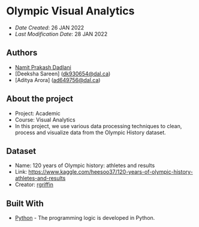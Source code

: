 # Olympic Visual Analytics

* *Date Created*: 26 JAN 2022
* *Last Modification Date*: 28 JAN 2022

## Authors

* [Namit Prakash Dadlani](namit@dal.ca)
* [Deeksha Sareen] (dk930654@dal.ca)
* [Aditya Arora] (ad649756@dal.ca)

## About the project

* Project: Academic
* Course: Visual Analytics
* In this project, we use various data processing techniques to clean, process and visualize data from the Olympic History dataset.

## Dataset

* Name: 120 years of Olympic history: athletes and results
* Link: https://www.kaggle.com/heesoo37/120-years-of-olympic-history-athletes-and-results
* Creator: [rgriffin](https://www.kaggle.com/heesoo37)


## Built With

* [Python](https://www.python.org/) - The programming logic is developed in Python.



